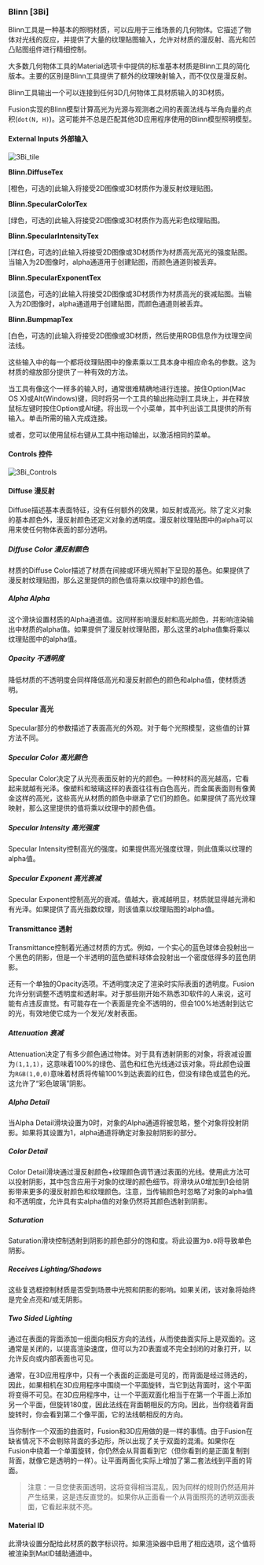 ### Blinn [3Bi]

Blinn工具是一种基本的照明材质，可以应用于三维场景的几何物体。它描述了物体对光线的反应，并提供了大量的纹理贴图输入，允许对材质的漫反射、高光和凹凸贴图组件进行精细控制。

大多数几何物体工具的Material选项卡中提供的标准基本材质是Blinn工具的简化版本。主要的区别是Blinn工具提供了额外的纹理映射输入，而不仅仅是漫反射。

Blinn工具输出一个可以连接到任何3D几何物体工具材质输入的3D材质。

Fusion实现的Blinn模型计算高光为光源与观测者之间的表面法线与半角向量的点积(`dot(N, H)`)。这可能并不总是匹配其他3D应用程序使用的Blinn模型照明模型。

#### External Inputs 外部输入

 ![3Bi_tile](images/3Bi_tile.jpg)

**Blinn.DiffuseTex** 

[橙色，可选的]此输入将接受2D图像或3D材质作为漫反射纹理贴图。

**Blinn.SpecularColorTex** 

[绿色，可选的]此输入将接受2D图像或3D材质作为高光彩色纹理贴图。

**Blinn.SpecularIntensityTex** 

[洋红色，可选的]此输入将接受2D图像或3D材质作为材质高光高光的强度贴图。当输入为2D图像时，alpha通道用于创建贴图，而颜色通道则被丢弃。

**Blinn.SpecularExponentTex** 

[淡蓝色，可选的]此输入将接受2D图像或3D材质作为材质高光的衰减贴图。当输入为2D图像时，alpha通道用于创建贴图，而颜色通道则被丢弃。

**Blinn.BumpmapTex** 

[白色，可选的]此输入将接受2D图像或3D材质，然后使用RGB信息作为纹理空间法线。

这些输入中的每一个都将纹理贴图中的像素乘以工具本身中相应命名的参数。这为材质的缩放部分提供了一种有效的方法。

当工具有像这个一样多的输入时，通常很难精确地进行连接。按住Option(Mac OS X)或Alt(Windows)键，同时将另一个工具的输出拖动到工具块上，并在释放鼠标左键时按住Option或Alt键。将出现一个小菜单，其中列出该工具提供的所有输入。单击所需的输入完成连接。

或者，您可以使用鼠标右键从工具中拖动输出，以激活相同的菜单。

#### Controls 控件

![3Bi_Controls](images/3Bi_Controls.png)

#### Diffuse 漫反射

Diffuse描述基本表面特征，没有任何额外的效果，如反射或高光。除了定义对象的基本颜色外，漫反射颜色还定义对象的透明度。漫反射纹理贴图中的alpha可以用来使任何物体表面的部分透明。

##### Diffuse Color 漫反射颜色

材质的Diffuse Color描述了材质在间接或环境光照射下呈现的基色。如果提供了漫反射纹理贴图，那么这里提供的颜色值将乘以纹理中的颜色值。

##### Alpha Alpha

这个滑块设置材质的Alpha通道值。这同样影响漫反射和高光颜色，并影响渲染输出中材质的alpha值。如果提供了漫反射纹理贴图，那么这里的alpha值集将乘以纹理贴图中的alpha值。

##### Opacity 不透明度

降低材质的不透明度会同样降低高光和漫反射颜色的颜色和alpha值，使材质透明。

#### Specular 高光

Specular部分的参数描述了表面高光的外观。对于每个光照模型，这些值的计算方法不同。

##### Specular Color 高光颜色

Specular Color决定了从光亮表面反射的光的颜色。一种材料的高光越高，它看起来就越有光泽。像塑料和玻璃这样的表面往往有白色高光，而金属表面则有像黄金这样的高光，这些高光从材质的颜色中继承了它们的颜色。如果提供了高光纹理映射，那么这里提供的值将乘以纹理中的颜色值。

##### Specular Intensity 高光强度

Specular Intensity控制高光的强度。如果提供高光强度纹理，则此值乘以纹理的alpha值。

##### Specular Exponent 高光衰减

Specular Exponent控制高光的衰减。值越大，衰减越明显，材质就显得越光滑和有光泽。如果提供了高光指数纹理，则该值乘以纹理贴图的alpha值。

#### Transmittance 透射

Transmittance控制着光通过材质的方式。例如，一个实心的蓝色球体会投射出一个黑色的阴影，但是一个半透明的蓝色塑料球体会投射出一个密度低得多的蓝色阴影。

还有一个单独的Opacity选项。不透明度决定了渲染时实际表面的透明度。Fusion允许分别调整不透明度和透射率。对于那些刚开始不熟悉3D软件的人来说，这可能有点违反直觉。有可能存在一个表面是完全不透明的，但会100%地透射到达它的光，有效地使它成为一个发光/发射表面。

##### Attenuation 衰减

Attenuation决定了有多少颜色通过物体。对于具有透射阴影的对象，将衰减设置为`(1,1,1)`，这意味着100%的绿色、蓝色和红色光线通过该对象。将此颜色设置为`RGB(1,0,0)`意味着材质将传输100%到达表面的红色，但没有绿色或蓝色的光。这允许了“彩色玻璃”阴影。

##### Alpha Detail

当Alpha Detail滑块设置为0时，对象的Alpha通道将被忽略，整个对象将投射阴影。如果将其设置为1，alpha通道将确定对象投射阴影的部分。

##### Color Detail

Color Detail滑块通过漫反射颜色+纹理颜色调节通过表面的光线。使用此方法可以投射阴影，其中包含应用于对象的纹理的颜色细节。将滑块从0增加到1会给阴影带来更多的漫反射颜色和纹理颜色。注意，当传输颜色时忽略了对象的alpha值和不透明度，允许具有实alpha值的对象仍然将其颜色透射到阴影。

##### Saturation

Saturation滑块控制透射到阴影的颜色部分的饱和度。将此设置为`0.0`将导致单色阴影。

##### Receives Lighting/Shadows

这些复选框控制材质是否受到场景中光照和阴影的影响。如果关闭，该对象将始终是完全点亮和/或无阴影。

##### Two Sided Lighting

通过在表面的背面添加一组面向相反方向的法线，从而使曲面实际上是双面的。这通常是关闭的，以提高渲染速度，但可以为2D表面或不完全封闭的对象打开，以允许反向或内部表面也可见。

通常，在3D应用程序中，只有一个表面的正面是可见的，而背面是经过筛选的，因此，如果相机在3D应用程序中围绕一个平面旋转，当它到达背面时，这个平面将变得不可见。在3D应用程序中，让一个平面双面化相当于在第一个平面上添加另一个平面，但旋转180度，因此法线在背面朝相反的方向。因此，当你绕着背面旋转时，你会看到第二个像平面，它的法线朝相反的方向。

当你制作一个双面的曲面时，Fusion和3D应用做的是一样的事情。由于Fusion在缺省情况下不会剔除背面的多边形，所以出现了关于双面的混淆。如果你在Fusion中绕着一个单面旋转，你仍然会从背面看到它（但你看到的是正面复制到背面，就像它是透明的一样）。让平面两面化实际上增加了第二套法线到平面的背面。

> 注意：一旦您使表面透明，这将变得相当混乱，因为同样的规则仍然适用并产生结果，这是违反直觉的。如果你从正面看一个从背面照亮的透明双面表面，它看起来就不亮。

#### Material ID

此滑块设置分配给此材质的数字标识符。如果渲染器中启用了相应选项，这个值将被渲染到MatID辅助通道中。

